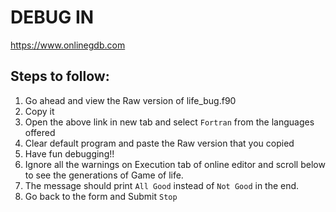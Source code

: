 # DEBUG IN 
https://www.onlinegdb.com


## Steps to follow:
1. Go ahead and view the Raw version of life_bug.f90
2. Copy it
3. Open the above link in new tab and select `Fortran` from the languages offered
4. Clear default program and paste the Raw version that you copied
5. Have fun debugging!!
6. Ignore all the warnings on Execution tab of online editor and scroll below to see the generations of Game of life.
7. The message should print `All Good` instead of `Not Good` in the end.
8. Go back to the form and Submit `Stop`